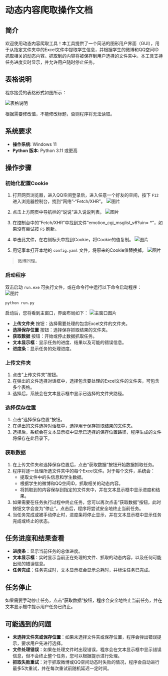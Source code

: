 # 动态内容爬取操作文档

## 简介

欢迎使用动态内容爬取工具！本工具提供了一个简洁的图形用户界面（GUI），用于从指定文件夹中的Excel文件中提取学生信息，并根据学生的微博和QQ空间ID抓取相关的动态内容。抓取到的内容将被保存到用户选择的文件夹中。本工具支持任务进度实时显示，并允许用户随时停止任务。

## 表格说明

程序接受的表格形式如图所示：

![表格说明](show/image1.png)  

根据需要修改值，不能修改标题，否则程序将无法读取。

## 系统要求

- **操作系统**: Windows 11
- **Python 版本**: Python 3.11 或更高

## 操作步骤

### 初始化配置Cookie

1. 打开网页浏览器，进入QQ空间登录后，进入任意一个好友的空间，按下 `F12` 进入浏览器控制台，找到“网络”-“Fetch/XHR”。
![图片](show/image2.png)  

2. 点击上方网页中导航栏的“说说”进入说说列表。
![图片](show/image3.png)  

3. 在控制台中的“Fetch/XHR”中找到文件“emotion_cgi_msglist_v6?uin= *”，如果没有尝试按 `F5` 刷新。
4. 单击此文件，在右侧标头中找到Cookie，将Cookie的值复制。
![图片](show/image4.png)  
5. 用记事本打开本地的 `config.yaml` 文件，将原来的Cookie值替换掉。
![图片](show/image5.png)  
> 微博同理。

### 启动程序

双击启动 `run.exe` 可执行文件，或在命令行中运行以下命令启动程序：  
![图片](show/image6.png)
```shell
python run.py
```

启动后，您将看到主窗口，界面布局如下：
![主窗口图片](show/image7.png)  
- **上传文件夹** 按钮：选择需要处理的包含Excel文件的文件夹。
- **选择保存位置** 按钮：选择保存抓取结果的文件夹。
- **获取数据** 按钮：开始或停止数据抓取任务。
- **文本显示框**：显示任务的进度、结果以及可能的错误信息。
- **进度条**：显示任务的处理进度。

### 上传文件夹

1. 点击“上传文件夹”按钮。
2. 在弹出的文件选择对话框中，选择包含要处理的Excel文件的文件夹，可包含多个表格。
3. 选择后，系统会在文本显示框中显示已选择的文件夹路径。

### 选择保存位置

1. 点击“选择保存位置”按钮。
2. 在弹出的文件选择对话框中，选择用于保存抓取结果的文件夹。
3. 选择后，系统会在文本显示框中显示已选择的保存位置路径，程序生成的文件将保存在此目录下。

### 获取数据

1. 在上传文件夹和选择保存位置后，点击“获取数据”按钮开始数据抓取任务。
2. 程序将逐一处理所选文件夹中的每个Excel文件。对于每个文件，系统会：
   - 提取文件中的头信息和学生数据。
   - 根据学生的微博和QQ空间ID，抓取相关的动态内容。
   - 将抓取到的内容保存到指定的文件夹中，并在文本显示框中显示进度和结果。
3. 如果需要在任务执行过程中终止任务，您可以再次点击“获取数据”按钮，此时按钮文字会变为“停止”。点击后，程序将尝试安全地终止当前任务。
4. 当任务完成或被手动停止时，进度条将停止显示，并在文本显示框中显示任务完成或终止的状态。

## 任务进度和结果查看

- **进度条**：显示当前任务的总体进度。
- **文本显示框**：实时显示当前正在处理的文件、抓取的动态内容，以及任何可能出现的错误信息。
- **任务完成**：任务完成时，文本显示框会显示总耗时，并标注任务已完成。

## 任务停止

如果需要手动停止任务，点击“获取数据”按钮，程序会安全地终止当前任务，并在文本显示框中提示用户任务已终止。

## 可能遇到的问题

- **未选择文件夹或保存位置**：如果未选择文件夹或保存位置，程序会弹出错误提示，要求用户先进行选择。
- **文件处理错误**：如果在处理文件时出现错误，程序会在文本显示框中显示错误信息，但不会终止整个任务，您可以根据提示进行处理。
- **抓取失败重试**：对于抓取微博或QQ空间动态时失败的情况，程序会自动进行最多5次重试，并在每次重试前随机延迟一定时间。

